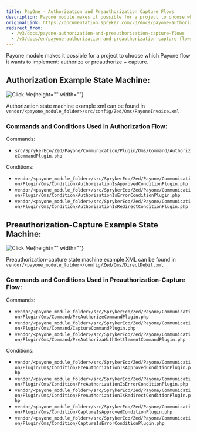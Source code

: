 ```yaml
---
title: PayOne - Authorization and Preauthorization Capture Flows
description: Payone module makes it possible for a project to choose which Payone flow it wants to implement- authorize or preauthorize + capture.
originalLink: https://documentation.spryker.com/v3/docs/payone-authorization-and-preauthorization-capture-flows
redirect_from:
  - /v3/docs/payone-authorization-and-preauthorization-capture-flows
  - /v3/docs/en/payone-authorization-and-preauthorization-capture-flows
---
```


Payone module makes it possible for a project to choose which Payone flow it wants to implement: authorize or preauthorize + capture.

## Authorization Example State Machine:
![Click Me](https://spryker.s3.eu-central-1.amazonaws.com/docs/Technology+Partners/Payment+Partners/BS+Payone/payone-authorization-flow-example.png){height="" width=""}

Authorization state machine example xml can be found in `vendor/<payone_module_folder>/src/config/Zed/Oms/PayoneInvoice.xml`

### Commands and Conditions Used in Authorization Flow:
 Commands:
  - `src/SprykerEco/Zed/Payone/Communication/Plugin/Oms/Command/AuthorizeCommandPlugin.php`

Conditions:
  - `vendor/<payone_module_folder>/src/SprykerEco/Zed/Payone/Communication/Plugin/Oms/Condition/AuthorizationIsApprovedConditionPlugin.php`
  - `vendor/<payone_module_folder>/src/SprykerEco/Zed/Payone/Communication/Plugin/Oms/Condition/AuthorizationIsErrorConditionPlugin.php`
  - `vendor/<payone_module_folder>/src/SprykerEco/Zed/Payone/Communication/Plugin/Oms/Condition/AuthorizationIsRedirectConditionPlugin.php`

## Preauthorization-Capture Example State Machine:
![Click Me](https://spryker.s3.eu-central-1.amazonaws.com/docs/Technology+Partners/Payment+Partners/BS+Payone/payone-preauthorization-capture-flow-example.png){height="" width=""}

Preauthorization-capture state machine example XML can be found in `vendor/<payone_module_folder>/config/Zed/Oms/DirectDebit.xml`

### Commands and Conditions Used in Preauthorization-Capture Flow:
Commands:
  * `vendor/<payone_module_folder>/src/SprykerEco/Zed/Payone/Communication/Plugin/Oms/Command/PreAuthorizeCommandPlugin.php`
  * `vendor/<payone_module_folder>/src/SprykerEco/Zed/Payone/Communication/Plugin/Oms/Command/CaptureCommandPlugin.php`
  * `vendor/<payone_module_folder>/src/SprykerEco/Zed/Payone/Communication/Plugin/Oms/Command/PreAuthorizaWithSettlementCommandPlugin.php`

Conditions:
  * `vendor/<payone_module_folder>/src/SprykerEco/Zed/Payone/Communication/Plugin/Oms/Condition/PreAuthorizationIsApprovedConditionPlugin.php`
  * `vendor/<payone_module_folder>/src/SprykerEco/Zed/Payone/Communication/Plugin/Oms/Condition/PreAuthorizationIsErrorConditionPlugin.php`
  * `vendor/<payone_module_folder>/src/SprykerEco/Zed/Payone/Communication/Plugin/Oms/Condition/PreAuthorizationIsRedirectConditionPlugin.php`
  * `vendor/<payone_module_folder>/src/SprykerEco/Zed/Payone/Communication/Plugin/Oms/Condition/CaptureIsApprovedConditionPlugin.php`
  * `vendor/<payone_module_folder>/src/SprykerEco/Zed/Payone/Communication/Plugin/Oms/Condition/CaptureIsErrorConditionPlugin.php`
